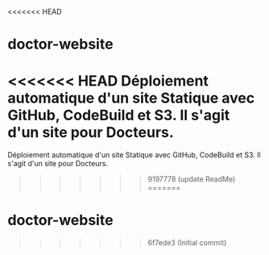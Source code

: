 <<<<<<< HEAD
# doctor-website
<<<<<<< HEAD
Déploiement automatique d'un site Statique avec GitHub, CodeBuild et S3.
Il s'agit d'un site pour Docteurs.
=======
Déploiement automatique d'un site Statique avec GitHub, CodeBuild et S3. Il s'agit d'un site pour Docteurs.
>>>>>>> 9197778 (update ReadMe)
=======
# doctor-website
>>>>>>> 6f7ede3 (Initial commit)
